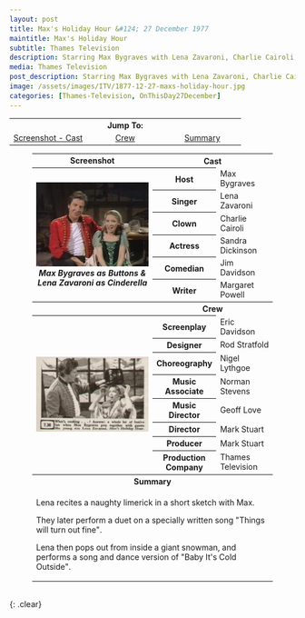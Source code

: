 ```yaml
---
layout: post
title: Max's Holiday Hour &#124; 27 December 1977
maintitle: Max's Holiday Hour
subtitle: Thames Television
description: Starring Max Bygraves with Lena Zavaroni, Charlie Cairoli, Sandra Dickinson, Jim Davidson and Margaret Powell.
media: Thames Television
post_description: Starring Max Bygraves with Lena Zavaroni, Charlie Cairoli, Sandra Dickinson, Jim Davidson and Margaret Powell.
image: /assets/images/ITV/1877-12-27-maxs-holiday-hour.jpg
categories: [Thames-Television, OnThisDay27December]
---
```


<table>
<tr align="center">
<th colspan="5">Jump To:</th>
</tr>

<tr align="center">
<td style="width:33.33%;"><a href="#infobox1">Screenshot - Cast</a></td>
<td style="width:33.34%;"><a href="#infobox2">Crew</a></td>
<td style="width:33.33%;"><a href="#infobox3">Summary</a></td>
</tr>
</table>

<figure class="fig3">
<table>
<tr id="infobox1"><th>Screenshot</th><th colspan="2">Cast</th></tr>
<tr>
<th rowspan="7" class="top" style="width:50%;"><img src="/assets/images/ITV/1877-12-27-maxs-holiday-hour.jpg" class="full-width" /><br /><cite>Max Bygraves as Buttons & Lena Zavaroni as Cinderella</cite></th>
</tr>
<tr><th style="width:25%;">Host</th><td>Max Bygraves</td></tr>
<tr><th>Singer</th><td>Lena Zavaroni</td></tr>
<tr><th>Clown</th><td>Charlie Cairoli</td></tr>
<tr><th>Actress</th><td>Sandra Dickinson</td></tr>
<tr><th>Comedian</th><td>Jim Davidson</td></tr>
<tr><th>Writer</th><td>Margaret Powell</td></tr>
<tr id="infobox2" class="split"><th></th><th colspan="2">Crew</th></tr>
<tr>
<th rowspan="9" class="top" style="width:50%;"><a href="/assets/images/ITV/1877-12-27-maxs-holiday-hour-listing-article.png"><img src="/assets/images/ITV/1877-12-27-maxs-holiday-hour-listing-article.png" class="full-width zoom-in" /></a></th>
</tr>
<tr><th style="width:25%;">Screenplay</th><td>Eric Davidson</td></tr>
<tr><th>Designer</th><td>Rod Stratfold</td></tr>
<tr><th>Choreography</th><td>Nigel Lythgoe</td></tr>
<tr><th>Music Associate</th><td>Norman Stevens</td></tr>
<tr><th>Music Director</th><td>Geoff Love</td></tr>
<tr><th>Director</th><td>Mark Stuart</td></tr>
<tr><th>Producer</th><td>Mark Stuart</td></tr>
<tr><th>Production Company</th><td>Thames Television</td></tr>
<tr id="infobox3" class="split"><th colspan="3">Summary</th></tr>
<tr>
<td colspan="3">
<p>Lena recites a naughty limerick in a short sketch with Max.</p>
<p>They later perform a duet on a specially written song &quot;Things will turn out fine&quot;.</p>
<p>Lena then pops out from inside a giant snowman, and performs a song and dance version of &quot;Baby It's Cold Outside&quot;.</p>
</td></tr>
</table>
</figure>

<br />{: .clear}

<style>
#infobox2, #infobox3 {scroll-margin-top: -3px;}
</style>

